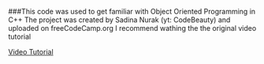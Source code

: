 ###This code was used to get familiar with Object Oriented Programming in C++
The project was created by Sadina Nurak (yt: CodeBeauty) and uploaded on freeCodeCamp.org
I recommend wathing the the original video tutorial

[Video Tutorial](https://youtu.be/wN0x9eZLix4)
